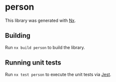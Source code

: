 # person

This library was generated with [Nx](https://nx.dev).

## Building

Run `nx build person` to build the library.

## Running unit tests

Run `nx test person` to execute the unit tests via [Jest](https://jestjs.io).
